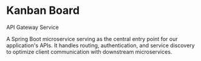 # Kanban Board
API Gateway Service

A Spring Boot microservice serving as the central entry point for our application's APIs. It handles routing, authentication, and service discovery to optimize client communication with downstream microservices.

